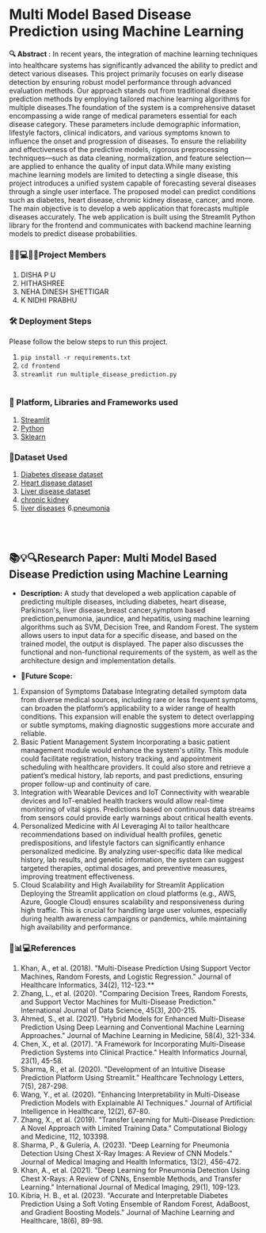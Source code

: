 # Multi Model Based Disease Prediction using Machine Learning

**🔍 Abstract** : 
In recent years, the integration of machine learning techniques into healthcare systems has significantly advanced the ability to predict and detect various diseases. This project primarily focuses on early disease detection by ensuring robust model performance through advanced evaluation methods. Our approach stands out from traditional disease prediction methods by employing tailored machine learning algorithms for multiple diseases.The foundation of the system is a comprehensive dataset encompassing a wide range of medical parameters essential for each disease category. These parameters include demographic information, lifestyle factors, clinical indicators, and various symptoms known to influence the onset and progression of diseases. To ensure the reliability and effectiveness of the predictive models, rigorous preprocessing techniques—such as data cleaning, normalization, and feature selection—are applied to enhance the quality of input data.While many existing machine learning models are limited to detecting a single disease, this project introduces a unified system capable of forecasting several diseases through a single user interface. The proposed model can predict conditions such as diabetes, heart disease, chronic kidney disease, cancer, and more. The main objective is to develop a web application that forecasts multiple diseases accurately. The web application is built using the Streamlit Python library for the frontend and communicates with backend machine learning models to predict disease probabilities.

### 👩‍💻💻👩‍💼Project Members
1. DISHA P U  
2. HITHASHREE 
3. NEHA DINESH SHETTIGAR 
4. K NIDHI PRABHU


### 🛠️ Deployment Steps
Please follow the below steps to run this project.
<br>
1. `pip install -r requirements.txt`<br>
2. `cd frontend`<br>
3. `streamlit run multiple_disease_prediction.py`<br><br>


### 📁 Platform, Libraries and Frameworks used
1. [Streamlit](https://docs.streamlit.io/library/get-started)
2. [Python](https://www.python.org)
3. [Sklearn](https://scikit-learn.org/stable/index.html)

### 📁Dataset Used
1. [Diabetes disease dataset](https://www.kaggle.com/datasets/mathchi/diabetes-data-set/data)
2. [Heart disease dataset](https://www.kaggle.com/datasets/rishidamarla/heart-disease-prediction/data)
3. [Liver disease dataset](https://www.kaggle.com/code/harisyammnv/liver-disease-prediction/data)
4. [chronic kidney](https://www.kaggle.com/datasets/mansoordaku/ckdisease)
5. [liver diseases](https://www.kaggle.com/datasets/uciml/indian-liver-patient-records)
6.[pneumonia](https://www.kaggle.com/datasets/paultimothymooney/chest-xray-pneumonia)

<br></br>

## 📚💡🔍Research Paper: Multi Model Based Disease Prediction using Machine Learning
- **Description:** 
A study that developed a web application capable of predicting multiple diseases, including diabetes, heart disease, Parkinson's, liver disease,breast cancer,symptom based prediction,penumonia, jaundice, and hepatitis, using machine learning algorithms such as SVM, Decision Tree, and Random Forest. The system allows users to input data for a specific disease, and based on the trained model, the output is displayed. The paper also discusses the functional and non-functional requirements of the system, as well as the architecture design and implementation details.

- **📌Future Scope:**
1. Expansion of Symptoms Database
Integrating detailed symptom data from diverse medical sources, including rare or less frequent symptoms, can broaden the platform’s applicability to a wider range of health conditions. This expansion will enable the system to detect overlapping or subtle symptoms, making diagnostic suggestions more accurate and reliable.
2. Basic Patient Management System
Incorporating a basic patient management module would enhance the system's utility. This module could facilitate registration, history tracking, and appointment scheduling with healthcare providers. It could also store and retrieve a patient’s medical history, lab reports, and past predictions, ensuring proper follow-up and continuity of care.
3. Integration with Wearable Devices and IoT
Connectivity with wearable devices and IoT-enabled health trackers would allow real-time monitoring of vital signs. Predictions based on continuous data streams from sensors could provide early warnings about critical health events.
4. Personalized Medicine with AI
Leveraging AI to tailor healthcare recommendations based on individual health profiles, genetic predispositions, and lifestyle factors can significantly enhance personalized medicine. By analyzing user-specific data like medical history, lab results, and genetic information, the system can suggest targeted therapies, optimal dosages, and preventive measures, improving treatment effectiveness.
5. Cloud Scalability and High Availability for Streamlit Application
Deploying the Streamlit application on cloud platforms (e.g., AWS, Azure, Google Cloud) ensures scalability and responsiveness during high traffic. This is crucial for handling large user volumes, especially during health awareness campaigns or pandemics, while maintaining high availability and performance.

### 📰📊💻References
1.	Khan, A., et al. (2018). "Multi-Disease Prediction Using Support Vector Machines, Random Forests, and Logistic Regression." Journal of Healthcare Informatics, 34(2), 112-123.**
2.	Zhang, L., et al. (2020). "Comparing Decision Trees, Random Forests, and Support Vector Machines for Multi-Disease Prediction." International Journal of Data Science, 45(3), 200-215.
3.	Ahmed, S., et al. (2021). "Hybrid Models for Enhanced Multi-Disease Prediction Using Deep Learning and Conventional Machine Learning Approaches." Journal of Machine Learning in Medicine, 58(4), 321-334.
4.	Chen, X., et al. (2017). "A Framework for Incorporating Multi-Disease Prediction Systems into Clinical Practice." Health Informatics Journal, 23(1), 45-58.
5.	Sharma, R., et al. (2020). "Development of an Intuitive Disease Prediction Platform Using Streamlit." Healthcare Technology Letters, 7(5), 287-298.
6.	Wang, Y., et al. (2020). "Enhancing Interpretability in Multi-Disease Prediction Models with Explainable AI Techniques." Journal of Artificial Intelligence in Healthcare, 12(2), 67-80.
7.	Zhang, X., et al. (2019). "Transfer Learning for Multi-Disease Prediction: A Novel Approach with Limited Training Data." Computational Biology and Medicine, 112, 103398.
8.	Sharma, P., & Guleria, A. (2023). "Deep Learning for Pneumonia Detection Using Chest X-Ray Images: A Review of CNN Models." Journal of Medical Imaging and Health Informatics, 13(2), 456-472.
9.	Khan, A., et al. (2021). "Deep Learning for Pneumonia Detection Using Chest X-Rays: A Review of CNNs, Ensemble Methods, and Transfer Learning." International Journal of Medical Imaging, 29(1), 109-123.
10. Kibria, H. B., et al. (2023). "Accurate and Interpretable Diabetes Prediction Using a Soft Voting Ensemble of Random Forest, AdaBoost, and Gradient Boosting Models." Journal of Machine Learning and Healthcare, 18(6), 89-98.



